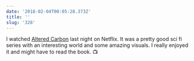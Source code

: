 ```yaml
---
date: '2018-02-04T00:05:28.373Z'
title: ''
slug: '328'
---
```

I watched [Altered Carbon](https://www.netflix.com/title/80097140) last night on Netflix. It was a pretty good sci fi series with an interesting world and some amazing visuals. I really enjoyed it and might have to read the book. 📺
